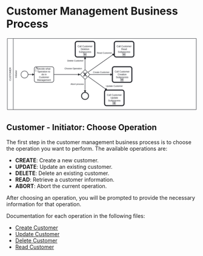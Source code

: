 # Customer Management Business Process <!-- omit in toc -->

![Customer Management](./assets/CustomerManagement.png)

## Customer - Initiator: Choose Operation <!-- omit in toc -->

The first step in the customer management business process is to choose the operation you want to perform. The available operations are:

- **CREATE**: Create a new customer.
- **UPDATE**: Update an existing customer.
- **DELETE**: Delete an existing customer.
- **READ**: Retrieve a customer information.
- **ABORT**: Abort the current operation.

After choosing an operation, you will be prompted to provide the necessary information for that operation.

Documentation for each operation in the following files:

- [Create Customer](customer_creation.md)
- [Update Customer](customer_update.md)
- [Delete Customer](customer_deletion.md)
- [Read Customer](customer_read.md)
